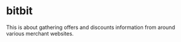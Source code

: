 # bitbit
This is about gathering offers and discounts information from around various merchant websites.

